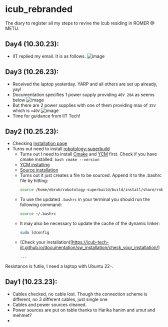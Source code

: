# icub_rebranded
The diary to register all my steps to revive the icub residing in ROMER @ METU.

## Day4 (10.30.23):
- IIT replied my email. It is as follows.
  ![image](https://github.com/EbruBaglan/icub_rebranded/assets/71343894/438cb177-dae2-4072-9ace-73d315d5079b)



## Day3 (10.26.23):
 - Received the laptop yesterday. YARP and all others are set up already, yay!
 - Documentation specifies 1 power supply providing `40V 20A` as seems below ![image](https://github.com/EbruBaglan/icub_rebranded/assets/71343894/8302d2d8-a784-41c6-8980-a83c2881731a)
 - But there are 2 power supplies with one of them providing max of `35V` which is `<40V` ![image](https://github.com/EbruBaglan/icub_rebranded/assets/71343894/4852d25e-4601-448f-ba7b-acc4f4a5ae90)
 - Time for guidance from IIT Tech!

## Day2 (10.25.23):
- Checking [installation page](https://icub-tech-iit.github.io/documentation/sw_installation/)
- Turns out need to install [robotology-superbuild](https://github.com/robotology/robotology-superbuild)
  - Turns out I need to install [Cmake](https://cmake.org/download/) and [YCM](https://github.com/robotology/ycm) first. Check if you have cmake installed:
        ```bash
        cmake --version
        ```
  - [YCM installing](https://robotology.github.io/ycm/gh-pages/latest/manual/ycm-installing.7.html)
  - [Source installation](https://github.com/robotology/robotology-superbuild#source-installation)
  - Turns out it just creates a file to be sourced. Append it to the .bashrc file by hitting:
      ```bash
      source /home/ebrub/robotology-superbuild/build/install/share/robotology-superbuild/setup.sh
      ```
  - To use the updated `.bashrc` in your terminal you should run the following command:
      ```bash
      source ~/.bashrc
      ```
  - It may also be necessary to update the cache of the dynamic linker:
      ```bash
      sudo ldconfig
      ```
  - (Check your installation)[https://icub-tech-iit.github.io/documentation/sw_installation/check_your_installation/]
      ```bash
      ...
      ```
Resistance is futile, I need a laptop with Ubuntu 22-.

## Day1 (10.23.23):
- Cables checked, no cable lost. Though the connection scheme is different, no 3 different cables, just single one
- Cables and power sources cleaned.
- Power sources are put on table thanks to Harika hanim and umut and mehmet?
- 

